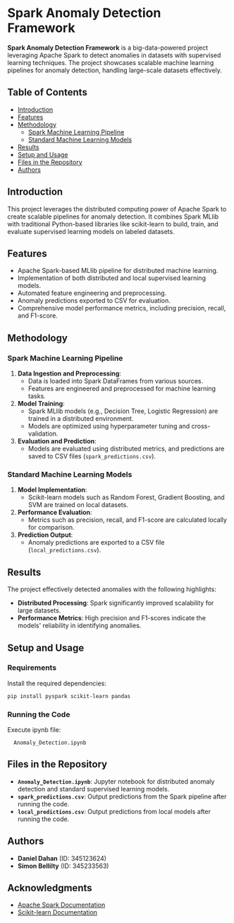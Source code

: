 # Spark Anomaly Detection Framework

**Spark Anomaly Detection Framework** is a big-data-powered project leveraging Apache Spark to detect anomalies in datasets with supervised learning techniques. The project showcases scalable machine learning pipelines for anomaly detection, handling large-scale datasets effectively.

## Table of Contents
- [Introduction](#introduction)
- [Features](#features)
- [Methodology](#methodology)
  - [Spark Machine Learning Pipeline](#spark-machine-learning-pipeline)
  - [Standard Machine Learning Models](#standard-machine-learning-models)
- [Results](#results)
- [Setup and Usage](#setup-and-usage)
- [Files in the Repository](#files-in-the-repository)
- [Authors](#authors)

## Introduction
This project leverages the distributed computing power of Apache Spark to create scalable pipelines for anomaly detection. It combines Spark MLlib with traditional Python-based libraries like scikit-learn to build, train, and evaluate supervised learning models on labeled datasets.

## Features
- Apache Spark-based MLlib pipeline for distributed machine learning.
- Implementation of both distributed and local supervised learning models.
- Automated feature engineering and preprocessing.
- Anomaly predictions exported to CSV for evaluation.
- Comprehensive model performance metrics, including precision, recall, and F1-score.

## Methodology

### Spark Machine Learning Pipeline
1. **Data Ingestion and Preprocessing**:
   - Data is loaded into Spark DataFrames from various sources.
   - Features are engineered and preprocessed for machine learning tasks.
2. **Model Training**:
   - Spark MLlib models (e.g., Decision Tree, Logistic Regression) are trained in a distributed environment.
   - Models are optimized using hyperparameter tuning and cross-validation.
3. **Evaluation and Prediction**:
   - Models are evaluated using distributed metrics, and predictions are saved to CSV files (`spark_predictions.csv`).

### Standard Machine Learning Models
1. **Model Implementation**:
   - Scikit-learn models such as Random Forest, Gradient Boosting, and SVM are trained on local datasets.
2. **Performance Evaluation**:
   - Metrics such as precision, recall, and F1-score are calculated locally for comparison.
3. **Prediction Output**:
   - Anomaly predictions are exported to a CSV file (`local_predictions.csv`).

## Results
The project effectively detected anomalies with the following highlights:
- **Distributed Processing**: Spark significantly improved scalability for large datasets.
- **Performance Metrics**: High precision and F1-scores indicate the models' reliability in identifying anomalies.

## Setup and Usage
### Requirements
Install the required dependencies:
```bash
pip install pyspark scikit-learn pandas
```

### Running the Code
  Execute ipynb file:
   ```
     Anomaly_Detection.ipynb
   ```

## Files in the Repository
- **`Anomaly_Detection.ipynb`**: Jupyter notebook for distributed anomaly detection and standard supervised learning models.
- **`spark_predictions.csv`**: Output predictions from the Spark pipeline after running the code.
- **`local_predictions.csv`**: Output predictions from local models after running the code.

## Authors
- **Daniel Dahan** (ID: 345123624)
- **Simon Bellilty** (ID: 345233563)

## Acknowledgments
- [Apache Spark Documentation](https://spark.apache.org/docs/latest/)
- [Scikit-learn Documentation](https://scikit-learn.org/stable/)

